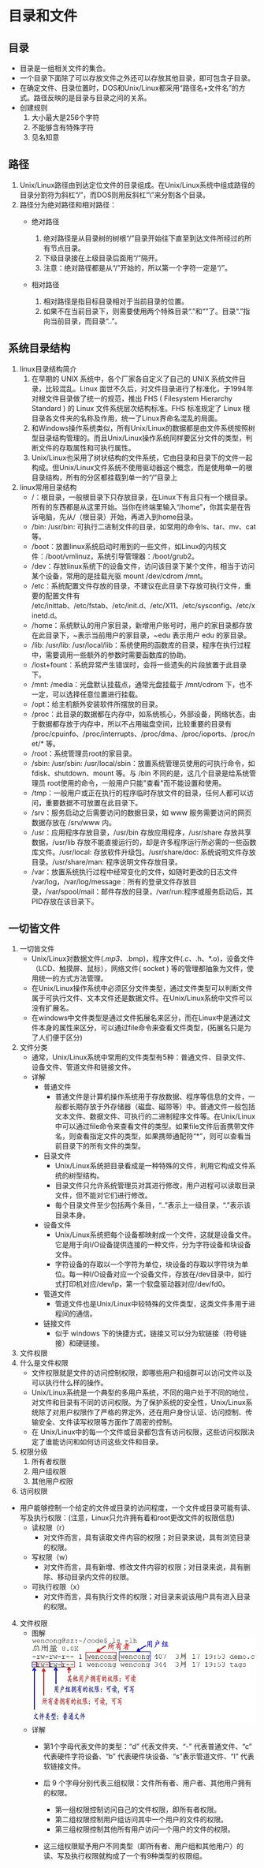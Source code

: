 # 目录和文件
## 目录
* 目录是一组相关文件的集合。
* 一个目录下面除了可以存放文件之外还可以存放其他目录，即可包含子目录。
* 在确定文件、目录位置时，DOS和Unix/Linux都采用“路径名+文件名”的方式。路径反映的是目录与目录之间的关系。
* 创建规则
    1. 大小最大是256个字符
    2. 不能够含有特殊字符
    3. 见名知意

## 路径
1. Unix/Linux路径由到达定位文件的目录组成。在Unix/Linux系统中组成路径的目录分割符为斜杠“/”，而DOS则用反斜杠“\”来分割各个目录。
2. 路径分为绝对路径和相对路径：
    * 绝对路径
        1. 绝对路径是从目录树的树根“/”目录开始往下直至到达文件所经过的所有节点目录。
        2. 下级目录接在上级目录后面用“/”隔开。
        3. 注意：绝对路径都是从“/”开始的，所以第一个字符一定是“/”。

    * 相对路径
        1. 相对路径是指目标目录相对于当前目录的位置。
        2. 如果不在当前目录下，则需要使用两个特殊目录“.”和“”了。目录“.”指向当前目录，而目录“..”。

## 系统目录结构
1. linux目录结构简介
    1. 在早期的 UNIX 系统中，各个厂家各自定义了自己的 UNIX 系统文件目录，比较混乱。Linux 面世不久后，对文件目录进行了标准化，于1994年对根文件目录做了统一的规范，推出 FHS ( Filesystem Hierarchy Standard ) 的 Linux 文件系统层次结构标准。FHS 标准规定了 Linux 根目录各文件夹的名称及作用，统一了Linux界命名混乱的局面。
    2. 和Windows操作系统类似，所有Unix/Linux的数据都是由文件系统按照树型目录结构管理的。而且Unix/Linux操作系统同样要区分文件的类型，判断文件的存取属性和可执行属性。
    3. Unix/Linux也采用了树状结构的文件系统，它由目录和目录下的文件一起构成。但Unix/Linux文件系统不使用驱动器这个概念，而是使用单一的根目录结构，所有的分区都挂载到单一的“/”目录上
2. linux常用目录结构
    * /：根目录，一般根目录下只存放目录，在Linux下有且只有一个根目录。所有的东西都是从这里开始。当你在终端里输入“/home”，你其实是在告诉电脑，先从/（根目录）开始，再进入到home目录。
    * /bin: /usr/bin: 可执行二进制文件的目录，如常用的命令ls、tar、mv、cat等。
    * /boot：放置linux系统启动时用到的一些文件，如Linux的内核文件：/boot/vmlinuz，系统引导管理器：/boot/grub2。
    * /dev：存放linux系统下的设备文件，访问该目录下某个文件，相当于访问某个设备，常用的是挂载光驱 mount /dev/cdrom /mnt。
    * /etc：系统配置文件存放的目录，不建议在此目录下存放可执行文件，重要的配置文件有 /etc/inittab、/etc/fstab、/etc/init.d、/etc/X11、/etc/sysconfig、/etc/xinetd.d。
    * /home：系统默认的用户家目录，新增用户账号时，用户的家目录都存放在此目录下，~表示当前用户的家目录，~edu 表示用户 edu 的家目录。
    * /lib: /usr/lib: /usr/local/lib：系统使用的函数库的目录，程序在执行过程中，需要调用一些额外的参数时需要函数库的协助。
    * /lost+fount：系统异常产生错误时，会将一些遗失的片段放置于此目录下。
    * /mnt: /media：光盘默认挂载点，通常光盘挂载于 /mnt/cdrom 下，也不一定，可以选择任意位置进行挂载。
    * /opt：给主机额外安装软件所摆放的目录。
    * /proc：此目录的数据都在内存中，如系统核心，外部设备，网络状态，由于数据都存放于内存中，所以不占用磁盘空间，比较重要的目录有 /proc/cpuinfo、/proc/interrupts、/proc/dma、/proc/ioports、/proc/net/* 等。
    * /root：系统管理员root的家目录。
    * /sbin: /usr/sbin: /usr/local/sbin：放置系统管理员使用的可执行命令，如fdisk、shutdown、mount 等。与 /bin 不同的是，这几个目录是给系统管理员 root使用的命令，一般用户只能"查看"而不能设置和使用。
    * /tmp：一般用户或正在执行的程序临时存放文件的目录，任何人都可以访问，重要数据不可放置在此目录下。
    * /srv：服务启动之后需要访问的数据目录，如 www 服务需要访问的网页数据存放在 /srv/www 内。
    * /usr：应用程序存放目录，/usr/bin 存放应用程序，/usr/share 存放共享数据，/usr/lib 存放不能直接运行的，却是许多程序运行所必需的一些函数库文件。/usr/local: 存放软件升级包。/usr/share/doc: 系统说明文件存放目录。/usr/share/man:  程序说明文件存放目录。
    * /var：放置系统执行过程中经常变化的文件，如随时更改的日志文件 /var/log，/var/log/message：所有的登录文件存放目录，/var/spool/mail：邮件存放的目录，/var/run:程序或服务启动后，其PID存放在该目录下。

## 一切皆文件
1. 一切皆文件
    * Unix/Linux对数据文件(*.mp3、*.bmp)，程序文件(*.c、*.h、*.o)，设备文件（LCD、触摸屏、鼠标），网络文件( socket ) 等的管理都抽象为文件，使用统一的方式方法管理。
    * 在Unix/Linux操作系统中必须区分文件类型，通过文件类型可以判断文件属于可执行文件、文本文件还是数据文件。在Unix/Linux系统中文件可以没有扩展名。
    * 在windows中文件类型是通过文件拓展名来区分，而在Linux中是通过文件本身的属性来区分，可以通过file命令来查看文件类型，(拓展名只是为了人们便于区分)
2. 文件分类
    * 通常，Unix/Linux系统中常用的文件类型有5种：普通文件、目录文件、设备文件、管道文件和链接文件。
    * 详解
        * 普通文件
            * 普通文件是计算机操作系统用于存放数据、程序等信息的文件，一般都长期存放于外存储器（磁盘、磁带等）中。普通文件一般包括文本文件、数据文件、可执行的二进制程序文件等。在Unix/Linux中可以通过file命令来查看文件的类型。如果file文件后面携带文件名，则查看指定文件的类型，如果携带通配符“*”，则可以查看当前目录下的所有文件的类型。
        * 目录文件
            * Unix/Linux系统把目录看成是一种特殊的文件，利用它构成文件系统的树型结构。
            * 目录文件只允许系统管理员对其进行修改，用户进程可以读取目录文件，但不能对它们进行修改。
            * 每个目录文件至少包括两个条目，“..”表示上一级目录，“.”表示该目录本身。
        * 设备文件
            * Unix/Linux系统把每个设备都映射成一个文件，这就是设备文件。它是用于向I/O设备提供连接的一种文件，分为字符设备和块设备文件。
            * 字符设备的存取以一个字符为单位，块设备的存取以字符块为单位。每一种I/O设备对应一个设备文件，存放在/dev目录中，如行式打印机对应/dev/lp，第一个软盘驱动器对应/dev/fd0。
        * 管道文件
            * 管道文件也是Unix/Linux中较特殊的文件类型，这类文件多用于进程间的通信。
        * 链接文件
            * 似于 windows 下的快捷方式，链接又可以分为软链接（符号链接）和硬链接。
3. 文件权限
1. 什么是文件权限
    * 文件权限就是文件的访问控制权限，即哪些用户和组群可以访问文件以及可以执行什么样的操作。
    * Unix/Linux系统是一个典型的多用户系统，不同的用户处于不同的地位，对文件和目录有不同的访问权限。为了保护系统的安全性，Unix/Linux系统除了对用户权限作了严格的界定外，还在用户身份认证、访问控制、传输安全、文件读写权限等方面作了周密的控制。
    * 在 Unix/Linux中的每一个文件或目录都包含有访问权限，这些访问权限决定了谁能访问和如何访问这些文件和目录。
2. 权限分级
    1. 所有者权限
    2. 用户组权限
    3. 其他用户权限
3. 访问权限
* 用户能够控制一个给定的文件或目录的访问程度，一个文件或目录可能有读、写及执行权限：(注意，Linux只允许拥有着和root更改文件的权限信息)
    * 读权限（r）
        * 对文件而言，具有读取文件内容的权限；对目录来说，具有浏览目录的权限。
    * 写权限（w）
        * 对文件而言，具有新增、修改文件内容的权限；对目录来说，具有删除、移动目录内文件的权限。
    * 可执行权限（x）
        * 对文件而言，具有执行文件的权限；对目录来说该用户具有进入目录的权限。
4. 文件权限
    * 图解
        ![](img/01_文件权限.jpg)
    * 详解
        * 第1个字母代表文件的类型：“d” 代表文件夹、“-” 代表普通文件、“c” 代表硬件字符设备、“b” 代表硬件块设备、“s”表示管道文件、“l” 代表软链接文件。
        * 后 9 个字母分别代表三组权限：文件所有者、用户者、其他用户拥有的权限。
            * 第一组权限控制访问自己的文件权限，即所有者权限。
            * 第二组权限控制用户组访问其中一个用户的文件的权限。
            * 第三组权限控制其他所有用户访问一个用户的文件的权限。

        * 这三组权限赋予用户不同类型（即所有者、用户组和其他用户）的读、写及执行权限就构成了一个有9种类型的权限组。